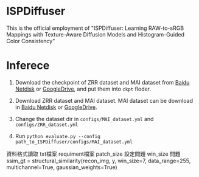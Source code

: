 # ISPDiffuser
This is the official employment of "ISPDiffuser: Learning RAW-to-sRGB Mappings with Texture-Aware Diffusion Models and Histogram-Guided Color Consistency"
# Inferece
1. Download the checkpoint of ZRR dataset and MAI dataset from [Baidu Netdisk](https://pan.baidu.com/s/1eAAZf0TbHakxrqwyl2AZVA?pwd=f1gv) or [GoogleDrive](https://drive.google.com/drive/folders/1smqKEttfKNEZfS8OT-g9yoMOCoRs90Gy?usp=drive_link), and put them into `ckpt` floder.

2. Download ZRR dataset and MAI dataset. MAI dataset can be download in [Baidu Netdisk](https://pan.baidu.com/s/1090u0vpmwD8swcop5BIWpA?pwd=wcib) or [GoogleDrive](https://drive.google.com/file/d/19XC0CtZ5WZsZPuuqsYVjq1z4TI7M08bt/view?usp=drive_link).
3. Change the dataset dir in `configs/MAI_dataset.yml` and `configs/ZRR_dataset.yml`
4. Run
   ```python evaluate.py --config path_to_ISPDiffuser/configs/MAI_dataset.yml```

資料格式讀取 txt檔案
requiment檔案
patch_size 設定問題
win_size 問題
ssim_gt = structural_similarity(recon_img, y, win_size=7, data_range=255, multichannel=True, gaussian_weights=True)
